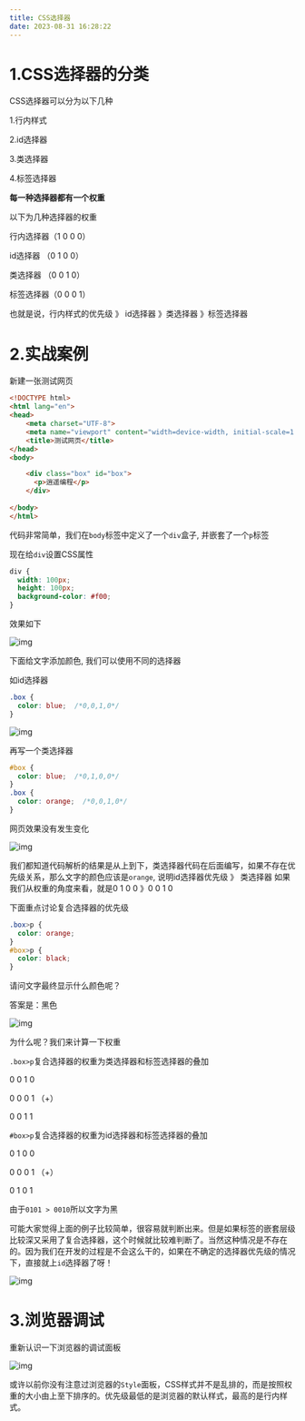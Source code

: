```yaml
---
title: CSS选择器
date: 2023-08-31 16:28:22
---
```


# 1.CSS选择器的分类

CSS选择器可以分为以下几种

1.行内样式

2.id选择器

3.类选择器

4.标签选择器

**每一种选择器都有一个权重**

以下为几种选择器的权重

行内选择器（1 0 0 0）

id选择器 （0 1 0 0）

类选择器 （0 0 1 0）

标签选择器（0 0 0 1）

也就是说，行内样式的优先级 》 id选择器 》类选择器 》标签选择器

# 2.实战案例

新建一张测试网页

```html
<!DOCTYPE html>
<html lang="en">
<head>
	<meta charset="UTF-8">
	<meta name="viewport" content="width=device-width, initial-scale=1.0">
	<title>测试网页</title>
</head>
<body>

	<div class="box" id="box">
	  <p>逍遥编程</p>
	</div>
	
</body>
</html>
```

代码非常简单，我们在`body`标签中定义了一个`div`盒子, 并嵌套了一个`p`标签

现在给`div`设置CSS属性

```css
div {
  width: 100px;
  height: 100px;
  background-color: #f00;
}
```

效果如下



![img](https://gitee.com/gmbjzg/xybc_gzh/raw/master/2021-8-11/1628672651595-image.png)



下面给文字添加颜色, 我们可以使用不同的选择器

如id选择器

```css
.box {
  color: blue;  /*0,0,1,0*/
}
```



![img](https://gitee.com/gmbjzg/xybc_gzh/raw/master/2021-8-11/1628673548910-image.png)



再写一个类选择器

```css
#box {
  color: blue;  /*0,1,0,0*/
}
.box {
  color: orange;  /*0,0,1,0*/
}
```

网页效果没有发生变化



![img](https://gitee.com/gmbjzg/xybc_gzh/raw/master/2021-8-11/1628673548910-image.png)



我们都知道代码解析的结果是从上到下，类选择器代码在后面编写，如果不存在优先级关系，那么文字的颜色应该是`orange`, 说明id选择器优先级 》 类选择器
如果我们从权重的角度来看，就是0 1 0 0 》0 0 1 0

下面重点讨论复合选择器的优先级

```css
.box>p {
  color: orange;
}
#box>p {
  color: black;
}
```

请问文字最终显示什么颜色呢？

答案是：黑色



![img](https://gitee.com/gmbjzg/xybc_gzh/raw/master/2021-8-11/1628674297938-image.png)



为什么呢？我们来计算一下权重

`.box>p`复合选择器的权重为类选择器和标签选择器的叠加

0 0 1 0

0 0 0 1 （+）

0 0 1 1

`#box>p`复合选择器的权重为id选择器和标签选择器的叠加

0 1 0 0

0 0 0 1 （+）

0 1 0 1

由于`0101 > 0010`所以文字为黑

可能大家觉得上面的例子比较简单，很容易就判断出来。但是如果标签的嵌套层级比较深又采用了复合选择器，这个时候就比较难判断了。当然这种情况是不存在的。因为我们在开发的过程是不会这么干的，如果在不确定的选择器优先级的情况下，直接就上`id`选择器了呀！



![img](https://img.soogif.com/etRYUwRtgV9cznSAu01GZ29nSbgNQPuk.gif?scope=mdnice)



# 3.浏览器调试

重新认识一下浏览器的调试面板

![img](https://gitee.com/gmbjzg/xybc_gzh/raw/master/2021-8-11/1628675096221-image.png)

或许以前你没有注意过浏览器的`Style`面板，CSS样式并不是乱排的，而是按照权重的大小由上至下排序的。优先级最低的是浏览器的默认样式，最高的是行内样式。
